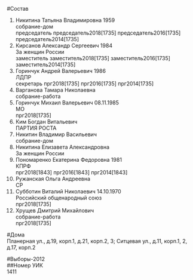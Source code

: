 #Состав  
1. Никитина Татьяна Владимировна 1959  
    собрание-дом  
    председатель председатель2018[1735] председатель2016[1735] председатель2014[1735]  
2. Кирсанов Александр Сергеевич 1984  
    За женщин России  
    заместитель заместитель2018[1735] заместитель2016[1735] заместитель2014[1735]  
3. Горинчук Андрей Валерьевич 1986  
    ЛДПР  
    секретарь прг2018[1735] прг2016[1735] прг2014[1735]  
4. Варганова Тамара Николаевна  
    собрание-работа  
5. Горинчук Михаил Валерьевич 08.11.1985  
    МО  
    прг2018[1735]  
6. Ким Богдан Витальевич  
    ПАРТИЯ РОСТА  
7. Никитин Владимир Васильевич  
    собрание-дом  
8. Никитина Елизавета Александровна  
    За женщин России  
9. Пономаренко Екатерина Федоровна 1981  
    КПРФ  
    прг2018[1843] прг2016[1843] прг2014[1843]  
10. Ружанская Ольга Андреевна  
    СР  
11. Субботин Виталий Николаевич 14.10.1970  
    Российский общенародный союз  
    прг2018[1735]  
12. Хрущев Дмитрий Михайлович  
    собрание-работа  
    прг2018[1735]  
  
#Дома  
Планерная ул., д.19, корп.1, д.21, корп.2, 3; Ситцевая ул., д.11, корп.1, 2, д.17, корп.2  
  
#Выборы-2012  
##Номер УИК  
1411  
